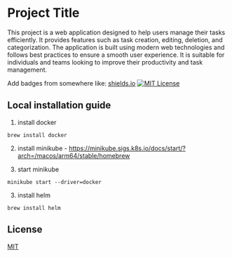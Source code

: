 
# Project Title

This project is a web application designed to help users manage their tasks efficiently. It provides features such as task creation, editing, deletion, and categorization. The application is built using modern web technologies and follows best practices to ensure a smooth user experience. It is suitable for individuals and teams looking to improve their productivity and task management.


Add badges from somewhere like: [shields.io](https://shields.io/)
[![MIT License](https://img.shields.io/badge/License-MIT-green.svg)](https://choosealicense.com/licenses/mit/)

## Local installation guide

1. install docker
```
brew install docker
```

2. install minikube - https://minikube.sigs.k8s.io/docs/start/?arch=/macos/arm64/stable/homebrew

3. start minikube
```
minikube start --driver=docker
```

3. install helm
```
brew install helm
```

## License
[MIT](https://choosealicense.com/licenses/mit/)
